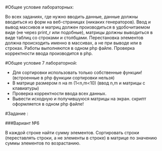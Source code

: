 #Общее условие лабораторных:

Во всех заданиях, где нужно вводить данные, данные должны вводиться из форм на веб-страницах (никаких генераторов).
Ввод и вывод массивов и матриц должен производиться в удобочитаемом виде (не через print_r или подобные), матрицы должны выводиться в виде таблиц со строками и столбцами.
Перестановка элементов должна происходить именно в массивах, а не при выводе или в строках.
Работы выполняются в одном php файле.
Проверка корректности ввода производится в php.

#Общее условие 7 лабораторной:
* Для сортировки использовать только собственные функции! (встроенные в php функции сортировки нельзя)
* В матрице размером n на m (1<n,m<10) (ввод n,m и матрицы с клавиатуры)
* Проверка корректности ввода всех данных.
* Вывести исходную и получившуюся матрицы на экран.
скрипт оформляется в одном php файле!

#Задание :

###Вариант №6

В каждой строке найти сумму элементов. Сортировать строки (переставлять строки, а не элементы в строке) в матрице по значению суммы элементов по возрастанию.